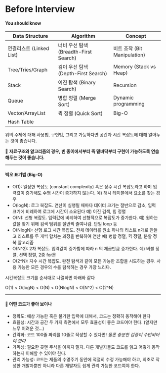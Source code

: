 # Before Interview

#### You should know

| Data Structure | Algorithm | Concept |
| ----- | ----- | ----- |
| 연결리스트 (Linked List) | 너비 우선 탐색 (Breadth-First Search) | 비트 조작 (Bit Manipulation) |
| Tree/Tries/Graph | 깊이 우선 탐색 (Depth-First Search) | Memory (Stack vs Heap) |
| Stack | 이진 탐색 (Binary Search) | Recursion |
| Queue | 병합 정렬 (Merge Sort) | Dynamic programming |
| Vector/ArrayList | 퀵 정렬 (Quick Sort) | Big-O |
| Hash Table | | | |

위의 주제에 대해 사용법, 구현법, 그리고 가능하다면 공간과 시간 복잡도에 대해 알아두는 것이 좋습니다.

:paperclip: **자료구조와 알고리즘의 경우, 빈 종이에서부터 즉 밑바닥부터 구현이 가능하도록 연습해두는 것이 좋습니다.**

--- 

#### 빅오 표기법 (Big-O)
  - O(1): 일정한 복잡도 (constant complexity) 혹은 상수 시간 복잡도라고 하며 입력값이 증가해도 수행 시간이 증가하지 않는다.
  예) 해시 테이블에서 요소를 찾는 경우
  - O(logN): 로그 복잡도. 연산이 실행될 때마다 데이터 크기는 절반으로 감소, 입력 크기에 비례하여 로그에 시간이 소요된다
  예) 이진 검색, 힙 정렬
  - O(N): 선형 복잡도. 입력값에 비례하여 선형적으로 복잡도가 증가한다.
  예) 원하는 값을 찾기 위해 검색 범위를 절반씩 줄여나감. 단일 loop 등
  - O(NlogN): 선형 로그 시간 복잡도. 전체 데이터를 원소 하나의 리스트 n개로 만들고 리스트를 두 개씩 합치는 과정을 반복하여 연산
  예) 병합 정렬, 퀵 정렬, 분할 정복 알고리즘
  - O(N^2): 2차 복잡도. 입력값이 증가함에 따라 n 의 제곱만큼 증가한다.
  예) 버블 정렬, 선택 정렬, 2중 for문
  - O(2^N): 지수 시간 복잡도. 완전 탐색과 같이 모든 가능한 조합을 시도하는 경우. 사용 가능한 모든 경우의 수를 탐색하는 경우 가장 느리다.

시간복잡도 크기를 순서대로 나열하면 아래와 같다

O(1) < O(logN) < O(N) < O(NlogN) < O(N^2) < O(2^N)

---

#### :pushpin: 어떤 코드가 좋아 보이나

- 정확도: 에상 가능한 혹은 불가한 입력에 대해서, 코드는 정확히 동작해야 한다
- 효율성: 시간과 공간 두 가지 측면에서 모두 효율성이 좋은 코드여야 한다. (알지만 느무 어려운 것...)
- 간략화: 코드 100줄 짜리를 10줄로 작성할 수 있다면! *물론 충분한 검증이 수반되어야 한다*
- 가독성: 필요한 곳엔 주석을 아끼지 말자. 다른 개발자들도 코드를 읽고 어떻게 동작하는지 이해할 수 있어야 한다.
- 관리 가능성: 코드는 제품의 수명주기 동안에 적절히 수정 가능해야 하고, 최초로 작성한 개발자뿐만 아니라 다른 개발자도 쉽게 관리 가능한 코드여야 한다.
